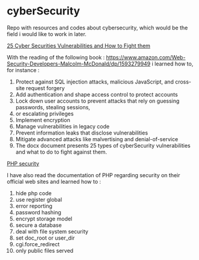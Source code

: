 # cyberSecurity
Repo with resources and codes about cybersecurity, which would be the field i would like to work in later. 

 [25 Cyber Securities Vulnerabilities and How to Fight them](https://1fichier.com/?hodh9ahz1ql8zrfvw3t7)
 
 With the reading of the following book : https://www.amazon.com/Web-Security-Developers-Malcolm-McDonald/dp/1593279949 i learned how to, for instance : 

  1.  Protect against SQL injection attacks, malicious JavaScript, and cross-site request forgery
  2.  Add authentication and shape access control to protect accounts
  3.  Lock down user accounts to prevent attacks that rely on guessing passwords, stealing sessions,
  4.  or escalating privileges
  5.  Implement encryption
  6.  Manage vulnerabilities in legacy code
  7.  Prevent information leaks that disclose vulnerabilities
  8.  Mitigate advanced attacks like malvertising and denial-of-service
  9.  The docx document presents 25 types of cyberSecurity vulnerabilities and what to do to fight against them. 
  



[PHP security](https://1fichier.com/?ieeb66di1tfnoaa7s9ji)

I have also read the documentation of PHP regarding security on their official web sites and learned how to : 

1. hide php code
2. use register global
3. error reporting
4. password hashing
5. encrypt storage model
6. secure a database
7. deal with file system security
8. set doc_root or user_dir
9. cgi.force_redirect
10. only public files served 

